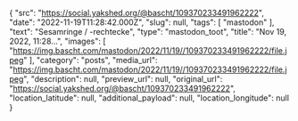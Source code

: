 {
  "src": "https://social.yakshed.org/@bascht/109370233491962222",
  "date": "2022-11-19T11:28:42.000Z",
  "slug": null,
  "tags": [
    "mastodon"
  ],
  "text": "Sesamringe / -rechtecke",
  "type": "mastodon_toot",
  "title": "Nov 19, 2022, 11:28…",
  "images": [
    "https://img.bascht.com/mastodon/2022/11/19//109370233491962222/file.jpeg"
  ],
  "category": "posts",
  "media_url": "https://img.bascht.com/mastodon/2022/11/19//109370233491962222/file.jpeg",
  "description": null,
  "preview_url": null,
  "original_url": "https://social.yakshed.org/@bascht/109370233491962222",
  "location_latitude": null,
  "additional_payload": null,
  "location_longitude": null
}